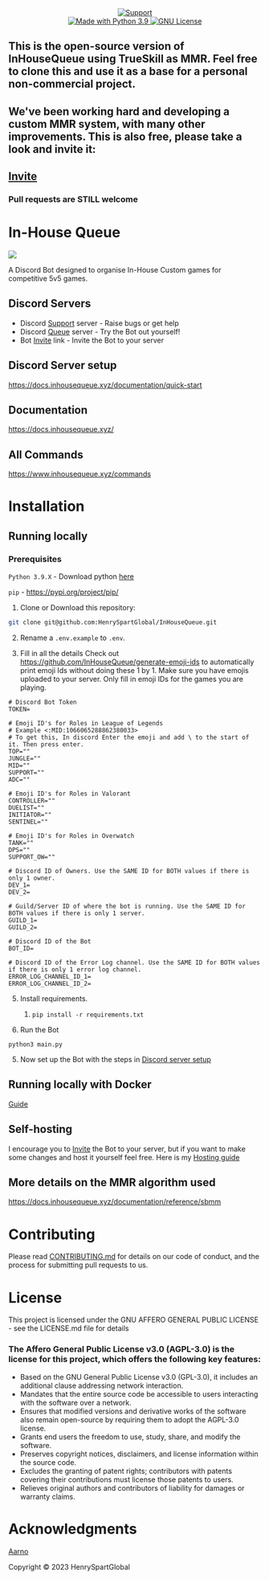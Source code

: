 <div align="center">

  <a href="https://discord.gg/NDKMeT6GE7">
    <img src="https://img.shields.io/discord/1079074933008781362.svg?label=Discord&logo=Discord&colorB=7289da&style=for-the-badge" alt="Support">
  </a>

<br>

  <a href="https://www.python.org/downloads/">
    <img src="https://img.shields.io/badge/Made%20With-Python%203.9-blue.svg?style=for-the-badge&logo=Python" alt="Made with Python 3.9">
  </a>

  <a href="https://github.com/HenrySpartGlobal/InHouseQueue/blob/main/LICENSE">
    <img src="https://img.shields.io/badge/license-gnu-e74c3c.svg?style=for-the-badge#" alt="GNU License">
  </a>
</div>

## This is the open-source version of InHouseQueue using TrueSkill as MMR. Feel free to clone this and use it as a base for a personal non-commercial project. 

## We've been working hard and developing a custom MMR system, with many other improvements. This is also free, please take a look and invite it:
## [Invite](https://discord.com/api/oauth2/authorize?client_id=1001168331996409856&permissions=1101927804016&scope=bot)

### Pull requests are STILL welcome

# In-House Queue
![](https://github.com/HenrySpartGlobal/InHouseQueue/blob/main/assets/banner.jpg)

A Discord Bot designed to organise In-House Custom games for competitive 5v5 games.

## Discord Servers
- Discord [Support](https://discord.gg/FqdatEamYm) server - Raise bugs or get help
- Discord [Queue](https://discord.gg/8DZQcpxnbB) server - Try the Bot out yourself!
- Bot [Invite](https://discord.com/api/oauth2/authorize?client_id=1001168331996409856&permissions=1101927804016&scope=bot) link - Invite the Bot to your server

## Discord Server setup
https://docs.inhousequeue.xyz/documentation/quick-start

## Documentation 
https://docs.inhousequeue.xyz/

## All Commands
https://www.inhousequeue.xyz/commands

# Installation
## Running locally
### Prerequisites
`Python 3.9.X` - Download python [here](https://www.python.org/downloads/)

`pip` - https://pypi.org/project/pip/

1. Clone or Download this repository:
```bash
git clone git@github.com:HenrySpartGlobal/InHouseQueue.git
```
2. Rename a `.env.example` to `.env`.

3. Fill in all the details
Check out https://github.com/InHouseQueue/generate-emoji-ids to automatically print emoji Ids without doing these 1 by 1. Make sure you have emojis uploaded to your server. Only fill in emoji IDs for the games you are playing.

```env
# Discord Bot Token
TOKEN=

# Emoji ID's for Roles in League of Legends
# Example <:MID:1066065288862380033>
# To get this, In discord Enter the emoji and add \ to the start of it. Then press enter.
TOP=""
JUNGLE=""
MID=""
SUPPORT=""
ADC=""

# Emoji ID's for Roles in Valorant
CONTROLLER=""
DUELIST=""
INITIATOR=""
SENTINEL=""

# Emoji ID's for Roles in Overwatch
TANK=""
DPS=""
SUPPORT_OW=""

# Discord ID of Owners. Use the SAME ID for BOTH values if there is only 1 owner.
DEV_1=
DEV_2=

# Guild/Server ID of where the bot is running. Use the SAME ID for BOTH values if there is only 1 server.
GUILD_1=
GUILD_2=

# Discord ID of the Bot
BOT_ID=

# Discord ID of the Error Log channel. Use the SAME ID for BOTH values if there is only 1 error log channel.
ERROR_LOG_CHANNEL_ID_1=
ERROR_LOG_CHANNEL_ID_2=

```
5. Install requirements. 
   1. `pip install -r requirements.txt`

6. Run the Bot
```
python3 main.py
```
5. Now set up the Bot with the steps in [Discord server setup](https://docs.inhousequeue.xyz/documentation/quick-start)

## Running locally with Docker 
[Guide](https://docs.inhousequeue.xyz/documentation/reference/technical-documentation/running-with-docker)

## Self-hosting
I encourage you to [Invite](https://discord.com/api/oauth2/authorize?client_id=1001168331996409856&permissions=3489918032&scope=bot) the Bot to your server, but if you want to make some changes and host it yourself feel free. Here is my [Hosting guide](https://docs.inhousequeue.xyz/documentation/reference/technical-documentation/hosting)

## More details on the MMR algorithm used
https://docs.inhousequeue.xyz/documentation/reference/sbmm

# Contributing
Please read [CONTRIBUTING.md](https://github.com/HenrySpartGlobal/InHouseQueue/blob/main/docs/CONTRIBUTING.md) for details on our code of conduct, and the process for submitting pull requests to us.

# License
This project is licensed under the GNU AFFERO GENERAL PUBLIC LICENSE - see the LICENSE.md file for details

### The Affero General Public License v3.0 (AGPL-3.0) is the license for this project, which offers the following key features:

- Based on the GNU General Public License v3.0 (GPL-3.0), it includes an additional clause addressing network interaction.
- Mandates that the entire source code be accessible to users interacting with the software over a network.
- Ensures that modified versions and derivative works of the software also remain open-source by requiring them to adopt the AGPL-3.0 license.
- Grants end users the freedom to use, study, share, and modify the software.
- Preserves copyright notices, disclaimers, and license information within the source code.
- Excludes the granting of patent rights; contributors with patents covering their contributions must license those patents to users.
- Relieves original authors and contributors of liability for damages or warranty claims.

# Acknowledgments
[Aarno](https://aarno.is-a.dev)

Copyright © 2023 HenrySpartGlobal
